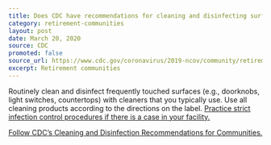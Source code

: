 ```yaml
---
title: Does CDC have recommendations for cleaning and disinfecting surfaces?
category: retirement-communities
layout: post
date: March 20, 2020
source: CDC
promoted: false
source_url: https://www.cdc.gov/coronavirus/2019-ncov/community/retirement/faq.html
excerpt: Retirement communities
---
```


Routinely clean and disinfect frequently touched surfaces (e.g., doorknobs, light switches, countertops) with cleaners that you typically use. Use all cleaning products according to the directions on the label. [Practice strict infection control procedures if there is a case in your facility.](https://www.cdc.gov/coronavirus/2019-ncov/infection-control/index.html)

[Follow CDC’s Cleaning and Disinfection Recommendations for Communities.](https://www.cdc.gov/coronavirus/2019-ncov/community/organizations/cleaning-disinfection.html)